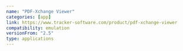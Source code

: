 ```yaml
---
name: "PDF-Xchange Viewer"
categories: [app]
link: https://www.tracker-software.com/product/pdf-xchange-viewer
compatibility: emulation
versionFrom: "2.5"
type: applications
---
```


